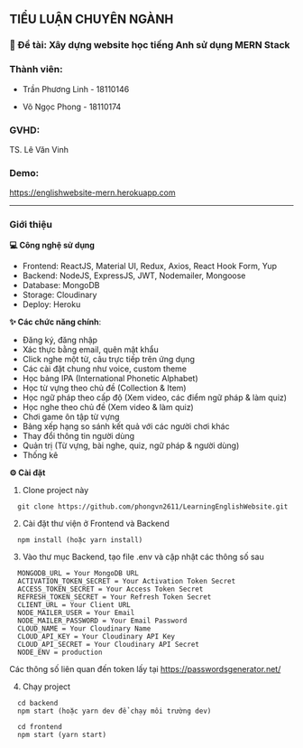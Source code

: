 ## TIỂU LUẬN CHUYÊN NGÀNH 

### 📝 Đề tài: Xây dựng website học tiếng Anh sử dụng MERN Stack

### Thành viên:

+ Trần Phương Linh - 18110146

+ Võ Ngọc Phong - 18110174

### GVHD: 
  TS. Lê Văn Vinh

### Demo: 
  https://englishwebsite-mern.herokuapp.com

-----------------------------------------------
### Giới thiệu

**💻 Công nghệ sử dụng**
+ Frontend: ReactJS, Material UI, Redux, Axios, React Hook Form, Yup
+ Backend: NodeJS, ExpressJS, JWT, Nodemailer, Mongoose
+ Database: MongoDB
+ Storage: Cloudinary
+ Deploy: Heroku

**✨ Các chức năng chính**:
- Đăng ký, đăng nhập
- Xác thực bằng email, quên mật khẩu
- Click nghe một từ, câu trực tiếp trên ứng dụng
- Các cài đặt chung như voice, custom theme
- Học bảng IPA (International Phonetic Alphabet)
- Học từ vựng theo chủ đề (Collection & Item)
- Học ngữ pháp theo cấp độ (Xem video, các điểm ngữ pháp & làm quiz)
- Học nghe theo chủ đề (Xem video & làm quiz)
- Chơi game ôn tập từ vựng
- Bảng xếp hạng so sánh kết quả với các người chơi khác
- Thay đổi thông tin người dùng
- Quản trị (Từ vựng, bài nghe, quiz, ngữ pháp & người dùng)
- Thống kê

**⚙ Cài đặt**

1. Clone project này

```
  git clone https://github.com/phongvn2611/LearningEnglishWebsite.git
```

2. Cài đặt thư viện ở Frontend và Backend

```
  npm install (hoặc yarn install)
```

3. Vào thư mục Backend, tạo file .env và cập nhật các thông số sau
```
  MONGODB_URL = Your MongoDB URL
  ACTIVATION_TOKEN_SECRET = Your Activation Token Secret
  ACCESS_TOKEN_SECRET = Your Access Token Secret
  REFRESH_TOKEN_SECRET = Your Refresh Token Secret
  CLIENT_URL = Your Client URL
  NODE_MAILER_USER = Your Email
  NODE_MAILER_PASSWORD = Your Email Password
  CLOUD_NAME = Your Cloudinary Name
  CLOUD_API_KEY = Your Cloudinary API Key
  CLOUD_API_SECRET = Your Cloudinary API Secret
  NODE_ENV = production
```
Các thông số liên quan đến token lấy tại https://passwordsgenerator.net/

4. Chạy project
```
  cd backend
  npm start (hoặc yarn dev để chạy môi trường dev)
```

```
  cd frontend
  npm start (yarn start)
```
